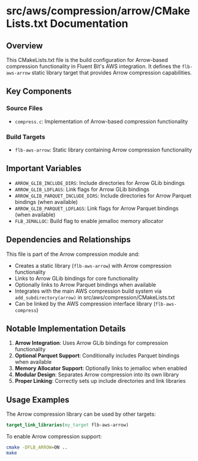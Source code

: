 # src/aws/compression/arrow/CMakeLists.txt Documentation

## Overview

This CMakeLists.txt file is the build configuration for Arrow-based compression functionality in Fluent Bit's AWS integration. It defines the `flb-aws-arrow` static library target that provides Arrow compression capabilities.

## Key Components

### Source Files
- `compress.c`: Implementation of Arrow-based compression functionality

### Build Targets
- `flb-aws-arrow`: Static library containing Arrow compression functionality

## Important Variables

- `ARROW_GLIB_INCLUDE_DIRS`: Include directories for Arrow GLib bindings
- `ARROW_GLIB_LDFLAGS`: Link flags for Arrow GLib bindings
- `ARROW_GLIB_PARQUET_INCLUDE_DIRS`: Include directories for Arrow Parquet bindings (when available)
- `ARROW_GLIB_PARQUET_LDFLAGS`: Link flags for Arrow Parquet bindings (when available)
- `FLB_JEMALLOC`: Build flag to enable jemalloc memory allocator

## Dependencies and Relationships

This file is part of the Arrow compression module and:
- Creates a static library (`flb-aws-arrow`) with Arrow compression functionality
- Links to Arrow GLib bindings for core functionality
- Optionally links to Arrow Parquet bindings when available
- Integrates with the main AWS compression build system via `add_subdirectory(arrow)` in src/aws/compression/CMakeLists.txt
- Can be linked by the AWS compression interface library (`flb-aws-compress`)

## Notable Implementation Details

1. **Arrow Integration**: Uses Arrow GLib bindings for compression functionality
2. **Optional Parquet Support**: Conditionally includes Parquet bindings when available
3. **Memory Allocator Support**: Optionally links to jemalloc when enabled
4. **Modular Design**: Separates Arrow compression into its own library
5. **Proper Linking**: Correctly sets up include directories and link libraries

## Usage Examples

The Arrow compression library can be used by other targets:
```cmake
target_link_libraries(my_target flb-aws-arrow)
```

To enable Arrow compression support:
```bash
cmake -DFLB_ARROW=ON ..
make
```